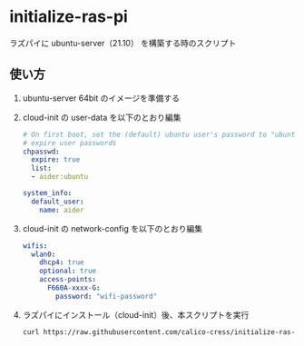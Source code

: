 # initialize-ras-pi

ラズパイに ubuntu-server（21.10） を構築する時のスクリプト

## 使い方

1. ubuntu-server 64bit のイメージを準備する
1. cloud-init の user-data を以下のとおり編集

   ```yaml
   # On first boot, set the (default) ubuntu user's password to "ubuntu" and
   # expire user passwords
   chpasswd:
     expire: true
     list:
     - aider:ubuntu

   system_info:
     default_user:
       name: aider
   ```

1. cloud-init の network-config を以下のとおり編集

   ```yaml
   wifis:
     wlan0:
       dhcp4: true
       optional: true
       access-points:
         F660A-xxxx-G:
           password: "wifi-password"
   ```

1. ラズパイにインストール（cloud-init）後、本スクリプトを実行

   ```bash
   curl https://raw.githubusercontent.com/calico-cress/initialize-ras-pi/main/provisioning.sh >init.sh && bash ./init.sh
   ```

